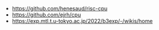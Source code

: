- https://github.com/henesaud/risc-cpu
- https://github.com/ejrh/cpu
- https://exp.mtl.t.u-tokyo.ac.jp/2022/b3exp/-/wikis/home
